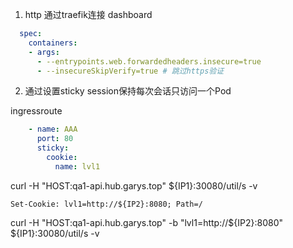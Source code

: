  1. http 通过traefik连接 dashboard
  ```yaml
    spec:
      containers:
      - args:
        - --entrypoints.web.forwardedheaders.insecure=true
        - --insecureSkipVerify=true # 跳过https验证
  ```

2. 通过设置sticky session保持每次会话只访问一个Pod

ingressroute
```yaml
    - name: AAA
      port: 80
      sticky:
        cookie:
          name: lvl1
```

curl -H "HOST:qa1-api.hub.garys.top"  ${IP1}:30080/util/s -v
```log traefik返回会多出这条数据
Set-Cookie: lvl1=http://${IP2}:8080; Path=/
```
curl -H "HOST:qa1-api.hub.garys.top" -b "lvl1=http://${IP2}:8080" ${IP1}:30080/util/s -v